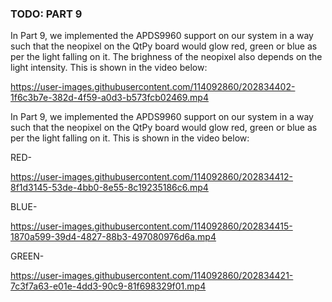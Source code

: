 ### TODO:  PART 9

In Part 9, we implemented the APDS9960 support on our system in a way such that the neopixel on the QtPy board would glow red, green or blue as per the light falling on it. The brighness of the neopixel also depends on the light intensity. This is shown in the video below:




https://user-images.githubusercontent.com/114092860/202834402-1f6c3b7e-382d-4f59-a0d3-b573fcb02469.mp4

In Part 9, we implemented the APDS9960 support on our system in a way such that the neopixel on the QtPy board would glow red, green or blue as per the light falling on it. This is shown in the video below:

RED- 


https://user-images.githubusercontent.com/114092860/202834412-8f1d3145-53de-4bb0-8e55-8c19235186c6.mp4

BLUE-

https://user-images.githubusercontent.com/114092860/202834415-1870a599-39d4-4827-88b3-497080976d6a.mp4

GREEN-


https://user-images.githubusercontent.com/114092860/202834421-7c3f7a63-e01e-4dd3-90c9-81f698329f01.mp4

